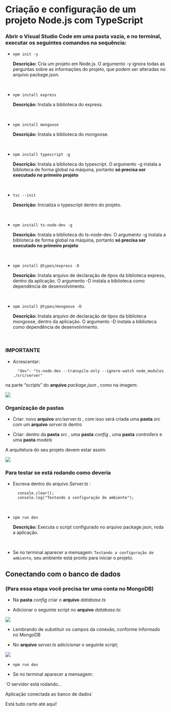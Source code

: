<h1>Criação e configuração de um projeto Node.js com TypeScript</h1>

<h3>Abrir o Visual Studio Code em uma pasta vazia, e no terminal, executar os seguintes comandos na sequência:</h2>

* `npm init -y`

     **Descrição:** Cria um projeto em Node.js. O argumento -y ignora todas as perguntas sobre as informações do projeto, que podem ser alteradas no arquivo package.json.
<br>

* `npm install express`

     **Descrição:** Instala a biblioteca do express.
<br>

* `npm install mongoose`

     **Descrição:** Instala a biblioteca do mongoose.
<br>
 
* `npm install typescript -g`

     **Descrição:** Instala a biblioteca do typescript. O argumento -g instala a biblioteca de forma global na máquina, portanto **só precisa ser executado no primeiro projeto**
<br>
 
* `tsc --init`

    **Descrição:** Inicializa o typescript dentro do projeto.
<br>
 
* `npm install ts-node-dev -g`
 
    **Descrição:** Instala a biblioteca do ts-node-dev. O argumento -g instala a biblioteca de forma global na máquina, portanto **só precisa ser executado no primeiro projeto**
<br>
 
* `npm install @types/express -D`

    **Descrição:** Instala arquivo de declaração de tipos da biblioteca express, dentro da aplicação. O argumento -D instala a biblioteca como dependência de desenvolvimento.
<br>

* `npm install @types/mongoose -D`
 
    **Descrição:** Instala arquivo de declaração de tipos da biblioteca mongoose, dentro da aplicação. O argumento -D instala a biblioteca como dependência de desenvolvimento.
<br>

<h3>IMPORTANTE</h3>

* Acrescentar: 

        "dev": "ts-node-dev --transpile-only --ignore-watch node_modules ./src/server" 
                
na parte “scripts” do **arquivo** *package.json* , como na imagem:

<img src="https://cdn.discordapp.com/attachments/848586232116412466/848588058949189682/scripts.png">


<h3>Organização de pastas</h3>

* Criar: novo **arquivo** *src/server.ts* , com isso será criada uma **pasta** *src* com um **arquivo** *server.ts* dentro

* Criar: dentro da **pasta** *src* , uma **pasta** *config* , uma **pasta** *controllers* e uma **pasta** *models*

A arquitetura do seu projeto devem estar assim:

<img src="https://cdn.discordapp.com/attachments/848586232116412466/848594125812138044/arquitetura.png">


<h3>Para testar se está rodando como deveria</h2>

* Escreva dentro do arquivo *Server.ts* : 
    
        console.clear();
        console.log("Testando a configuração de ambiente");
<br>

* `npm run dev`

    **Descrição:** Executa o script configurado no arquivo package.json, roda a aplicação.
<br>
    
* Se no terminal aparecer a mensagem: `Testando a configuração de ambiente`, seu ambiente está pronto para iniciar o projeto.

<h2>Conectando com o banco de dados</h2>
<h3>(Para essa etapa você precisa ter uma conta no MongoDB)</h3>

* Na **pasta** *config* criar o **arquivo** *database.ts*

* Adicionar o seguinte script no **arquivo** *database.ts*:

<img src="https://cdn.discordapp.com/attachments/848586232116412466/848623215176581160/database.png">

* Lembrando de substituir os campos da conexão, conforme informado no MongoDB
        
* No **arquivo** *server.ts* adicicionar o seguinte script;

<img src="https://cdn.discordapp.com/attachments/848586232116412466/848623219690569748/server.png">

* `npm run dev`

* Se no terminal aparecer a mensagem: 
        
`O servidor está rodando...

Aplicação conectada ao banco de dados`

Está tudo certo até aqui!





